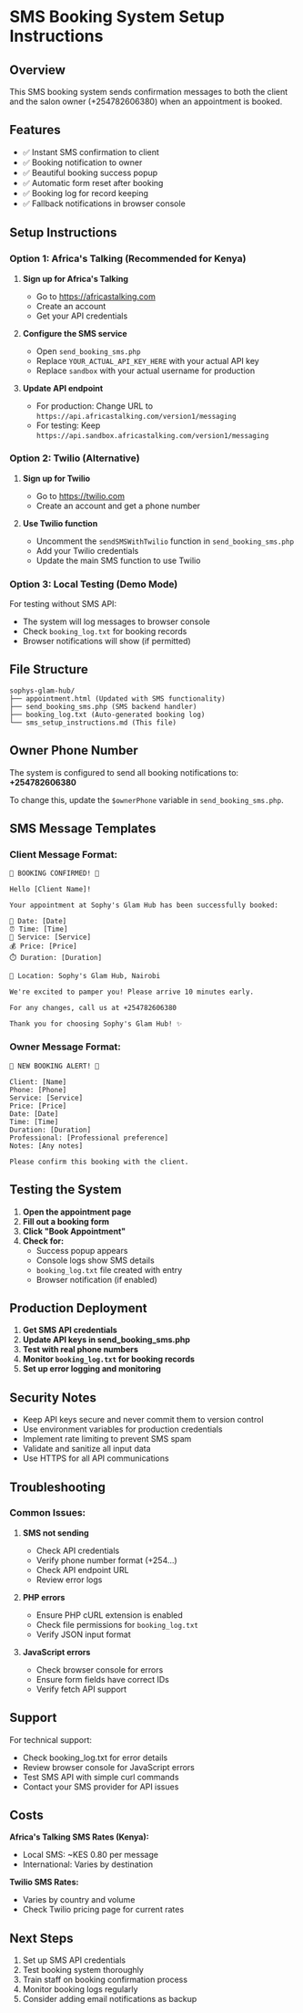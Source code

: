 # SMS Booking System Setup Instructions

## Overview
This SMS booking system sends confirmation messages to both the client and the salon owner (+254782606380) when an appointment is booked.

## Features
- ✅ Instant SMS confirmation to client
- ✅ Booking notification to owner
- ✅ Beautiful booking success popup
- ✅ Automatic form reset after booking
- ✅ Booking log for record keeping
- ✅ Fallback notifications in browser console

## Setup Instructions

### Option 1: Africa's Talking (Recommended for Kenya)

1. **Sign up for Africa's Talking**
   - Go to https://africastalking.com
   - Create an account
   - Get your API credentials

2. **Configure the SMS service**
   - Open `send_booking_sms.php`
   - Replace `YOUR_ACTUAL_API_KEY_HERE` with your actual API key
   - Replace `sandbox` with your actual username for production

3. **Update API endpoint**
   - For production: Change URL to `https://api.africastalking.com/version1/messaging`
   - For testing: Keep `https://api.sandbox.africastalking.com/version1/messaging`

### Option 2: Twilio (Alternative)

1. **Sign up for Twilio**
   - Go to https://twilio.com
   - Create an account and get a phone number

2. **Use Twilio function**
   - Uncomment the `sendSMSWithTwilio` function in `send_booking_sms.php`
   - Add your Twilio credentials
   - Update the main SMS function to use Twilio

### Option 3: Local Testing (Demo Mode)

For testing without SMS API:
- The system will log messages to browser console
- Check `booking_log.txt` for booking records
- Browser notifications will show (if permitted)

## File Structure

```
sophys-glam-hub/
├── appointment.html (Updated with SMS functionality)
├── send_booking_sms.php (SMS backend handler)
├── booking_log.txt (Auto-generated booking log)
└── sms_setup_instructions.md (This file)
```

## Owner Phone Number

The system is configured to send all booking notifications to:
**+254782606380**

To change this, update the `$ownerPhone` variable in `send_booking_sms.php`.

## SMS Message Templates

### Client Message Format:
```
🌟 BOOKING CONFIRMED! 🌟

Hello [Client Name]!

Your appointment at Sophy's Glam Hub has been successfully booked:

📅 Date: [Date]
⏰ Time: [Time]  
💄 Service: [Service]
💰 Price: [Price]
⏱️ Duration: [Duration]

📍 Location: Sophy's Glam Hub, Nairobi

We're excited to pamper you! Please arrive 10 minutes early.

For any changes, call us at +254782606380

Thank you for choosing Sophy's Glam Hub! ✨
```

### Owner Message Format:
```
🔔 NEW BOOKING ALERT! 🔔

Client: [Name]
Phone: [Phone]
Service: [Service]
Price: [Price]
Date: [Date]
Time: [Time]
Duration: [Duration]
Professional: [Professional preference]
Notes: [Any notes]

Please confirm this booking with the client.
```

## Testing the System

1. **Open the appointment page**
2. **Fill out a booking form**
3. **Click "Book Appointment"**
4. **Check for:**
   - Success popup appears
   - Console logs show SMS details
   - `booking_log.txt` file created with entry
   - Browser notification (if enabled)

## Production Deployment

1. **Get SMS API credentials**
2. **Update API keys in send_booking_sms.php**
3. **Test with real phone numbers**
4. **Monitor `booking_log.txt` for booking records**
5. **Set up error logging and monitoring**

## Security Notes

- Keep API keys secure and never commit them to version control
- Use environment variables for production credentials
- Implement rate limiting to prevent SMS spam
- Validate and sanitize all input data
- Use HTTPS for all API communications

## Troubleshooting

### Common Issues:

1. **SMS not sending**
   - Check API credentials
   - Verify phone number format (+254...)
   - Check API endpoint URL
   - Review error logs

2. **PHP errors**
   - Ensure PHP cURL extension is enabled
   - Check file permissions for `booking_log.txt`
   - Verify JSON input format

3. **JavaScript errors**
   - Check browser console for errors
   - Ensure form fields have correct IDs
   - Verify fetch API support

## Support

For technical support:
- Check booking_log.txt for error details
- Review browser console for JavaScript errors
- Test SMS API with simple curl commands
- Contact your SMS provider for API issues

## Costs

**Africa's Talking SMS Rates (Kenya):**
- Local SMS: ~KES 0.80 per message
- International: Varies by destination

**Twilio SMS Rates:**
- Varies by country and volume
- Check Twilio pricing page for current rates

## Next Steps

1. Set up SMS API credentials
2. Test booking system thoroughly
3. Train staff on booking confirmation process
4. Monitor booking logs regularly
5. Consider adding email notifications as backup
